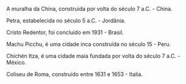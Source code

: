 A muralha da China, construida por volta do século 7 a.C. - China.

Petra, estabelecida no século 5 a.C. - Jordânia.

Cristo Redentor, foi concluído em 1931 - Brasil.

Machu Picchu, é uma cidade inca construída no século 15 - Peru.

Chichén Itza, é uma cidade maia fundada por volta do século 7 a.C. - México.

Coliseu de Roma, construído entre 1631 e 1653 - Italia.


